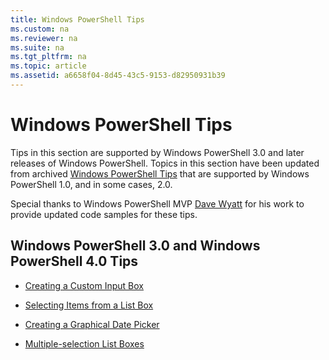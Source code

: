 ```yaml
---
title: Windows PowerShell Tips
ms.custom: na
ms.reviewer: na
ms.suite: na
ms.tgt_pltfrm: na
ms.topic: article
ms.assetid: a6658f04-8d45-43c5-9153-d82950931b39
---
```

# Windows PowerShell Tips
Tips in this section are supported by Windows PowerShell 3.0 and later releases of Windows PowerShell. Topics in this section have been updated from archived [Windows PowerShell Tips](http://technet.microsoft.com/library/hh848797.aspx) that are supported by Windows PowerShell 1.0, and in some cases, 2.0.

Special thanks to Windows PowerShell MVP [Dave Wyatt](http://mvp.microsoft.com/mvp/Dave%20Wyatt-5000730) for his work to provide updated code samples for these tips.

## Windows PowerShell 3.0 and Windows PowerShell 4.0 Tips

-   [Creating a Custom Input Box](../Topic/Creating-a-Custom-Input-Box.md)

-   [Selecting Items from a List Box](../Topic/Selecting-Items-from-a-List-Box.md)

-   [Creating a Graphical Date Picker](../Topic/Creating-a-Graphical-Date-Picker.md)

-   [Multiple-selection List Boxes](../Topic/Multiple-selection-List-Boxes.md)

